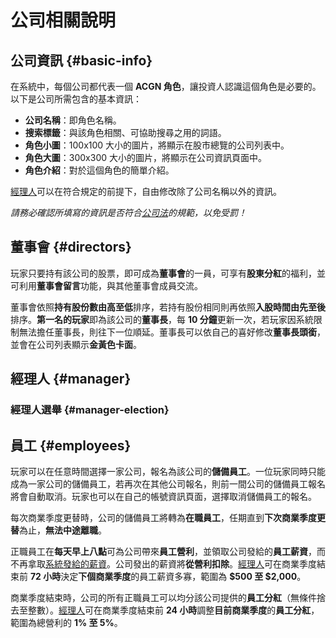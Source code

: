 # 公司相關說明

## 公司資訊 {#basic-info}

在系統中，每個公司都代表一個 **ACGN 角色**，讓投資人認識這個角色是必要的。以下是公司所需包含的基本資訊：

* **公司名稱**：即角色名稱。
* **搜索標籤**：與該角色相關、可協助搜尋之用的詞語。
* **角色小圖**：100x100 大小的圖片，將顯示在股市總覽的公司列表中。
* **角色大圖**：300x300 大小的圖片，將顯示在公司資訊頁面中。
* **角色介紹**：對於這個角色的簡單介紹。

[經理人](#manager)可以在符合規定的前提下，自由修改除了公司名稱以外的資訊。

*請務必確認所填寫的資訊是否符合[公司法](https://goo.gl/b2sscm)的規範，以免受罰！*

## 董事會 {#directors}

玩家只要持有該公司的股票，即可成為**董事會**的一員，可享有**股東分紅**的福利，並可利用**董事會留言**功能，與其他董事會成員交流。

董事會依照**持有股份數由高至低**排序，若持有股份相同則再依照**入股時間由先至後**排序。**第一名的玩家**即為該公司的**董事長**，每 **10 分鐘**更新一次，若玩家因系統限制無法擔任董事長，則往下一位順延。董事長可以依自己的喜好修改**董事長頭銜**，並會在公司列表顯示**金黃色卡面**。

## 經理人 {#manager}

### 經理人選舉 {#manager-election}

## 員工 {#employees}

玩家可以在任意時間選擇一家公司，報名為該公司的**儲備員工**。一位玩家同時只能成為一家公司的儲備員工，若再次在其他公司報名，則前一間公司的儲備員工報名將會自動取消。玩家也可以在自己的帳號資訊頁面，選擇取消儲備員工的報名。

每次商業季度更替時，公司的儲備員工將轉為**在職員工**，任期直到**下次商業季度更替**為止，**無法中途離職**。

正職員工在**每天早上八點**可為公司帶來**員工營利**，並領取公司發給的**員工薪資**，而不再拿取[系統發給的薪資](user-accounts.md#system-salary)。公司發出的薪資將**從營利扣除**。[經理人](#manager)可在商業季度結束前 **72 小時**決定**下個商業季度**的員工薪資多寡，範圍為 **$500 至 $2,000**。

商業季度結束時，公司的所有正職員工可以均分該公司提供的**員工分紅**（無條件捨去至整數）。[經理人](#manager)可在商業季度結束前 **24 小時**調整**目前商業季度**的**員工分紅**，範圍為總營利的 **1% 至 5%**。

